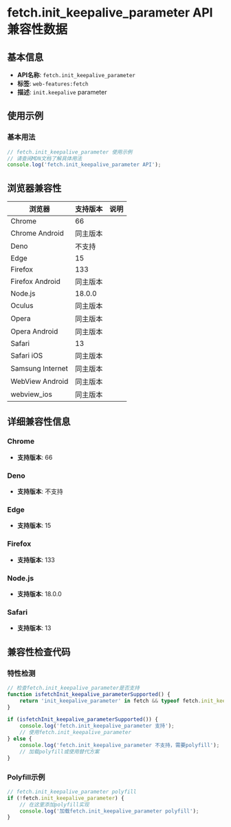 # fetch.init_keepalive_parameter API 兼容性数据

## 基本信息

- **API名称**: `fetch.init_keepalive_parameter`
- **标签**: `web-features:fetch`
- **描述**: `init.keepalive` parameter

## 使用示例

### 基本用法

```javascript
// fetch.init_keepalive_parameter 使用示例
// 请查阅MDN文档了解具体用法
console.log('fetch.init_keepalive_parameter API');
```

## 浏览器兼容性

| 浏览器 | 支持版本 | 说明 |
|--------|----------|------|
| Chrome | 66 |  |
| Chrome Android | 同主版本 |  |
| Deno | 不支持 |  |
| Edge | 15 |  |
| Firefox | 133 |  |
| Firefox Android | 同主版本 |  |
| Node.js | 18.0.0 |  |
| Oculus | 同主版本 |  |
| Opera | 同主版本 |  |
| Opera Android | 同主版本 |  |
| Safari | 13 |  |
| Safari iOS | 同主版本 |  |
| Samsung Internet | 同主版本 |  |
| WebView Android | 同主版本 |  |
| webview_ios | 同主版本 |  |

## 详细兼容性信息

### Chrome

- **支持版本**: 66

### Deno

- **支持版本**: 不支持

### Edge

- **支持版本**: 15

### Firefox

- **支持版本**: 133

### Node.js

- **支持版本**: 18.0.0

### Safari

- **支持版本**: 13

## 兼容性检查代码

### 特性检测

```javascript
// 检查fetch.init_keepalive_parameter是否支持
function isfetchInit_keepalive_parameterSupported() {
    return 'init_keepalive_parameter' in fetch && typeof fetch.init_keepalive_parameter === 'function';
}

if (isfetchInit_keepalive_parameterSupported()) {
    console.log('fetch.init_keepalive_parameter 支持');
    // 使用fetch.init_keepalive_parameter
} else {
    console.log('fetch.init_keepalive_parameter 不支持，需要polyfill');
    // 加载polyfill或使用替代方案
}
```

### Polyfill示例

```javascript
// fetch.init_keepalive_parameter polyfill
if (!fetch.init_keepalive_parameter) {
    // 在这里添加polyfill实现
    console.log('加载fetch.init_keepalive_parameter polyfill');
}
```


